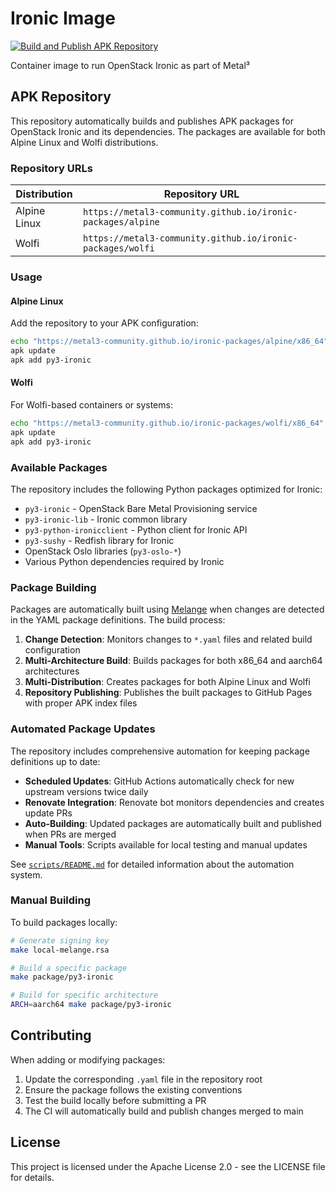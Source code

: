 # Ironic Image

[![Build and Publish APK Repository](https://github.com/metal3-community/ironic-packages/actions/workflows/build-and-publish.yaml/badge.svg)](https://github.com/metal3-community/ironic-packages/actions/workflows/build-and-publish.yaml)

Container image to run OpenStack Ironic as part of Metal³

## APK Repository

This repository automatically builds and publishes APK packages for OpenStack Ironic and its dependencies. The packages are available for both Alpine Linux and Wolfi distributions.

### Repository URLs

| Distribution | Repository URL                                              |
| ------------ | ----------------------------------------------------------- |
| Alpine Linux | `https://metal3-community.github.io/ironic-packages/alpine` |
| Wolfi        | `https://metal3-community.github.io/ironic-packages/wolfi`  |

### Usage

#### Alpine Linux

Add the repository to your APK configuration:

```bash
echo "https://metal3-community.github.io/ironic-packages/alpine/x86_64" >> /etc/apk/repositories
apk update
apk add py3-ironic
```

#### Wolfi

For Wolfi-based containers or systems:

```bash
echo "https://metal3-community.github.io/ironic-packages/wolfi/x86_64" >> /etc/apk/repositories
apk update
apk add py3-ironic
```

### Available Packages

The repository includes the following Python packages optimized for Ironic:

- `py3-ironic` - OpenStack Bare Metal Provisioning service
- `py3-ironic-lib` - Ironic common library
- `py3-python-ironicclient` - Python client for Ironic API
- `py3-sushy` - Redfish library for Ironic
- OpenStack Oslo libraries (`py3-oslo-*`)
- Various Python dependencies required by Ironic

### Package Building

Packages are automatically built using [Melange](https://github.com/chainguard-dev/melange) when changes are detected in the YAML package definitions. The build process:

1. **Change Detection**: Monitors changes to `*.yaml` files and related build configuration
1. **Multi-Architecture Build**: Builds packages for both x86_64 and aarch64 architectures
1. **Multi-Distribution**: Creates packages for both Alpine Linux and Wolfi
1. **Repository Publishing**: Publishes the built packages to GitHub Pages with proper APK index files

### Automated Package Updates

The repository includes comprehensive automation for keeping package definitions up to date:

- **Scheduled Updates**: GitHub Actions automatically check for new upstream versions twice daily
- **Renovate Integration**: Renovate bot monitors dependencies and creates update PRs
- **Auto-Building**: Updated packages are automatically built and published when PRs are merged
- **Manual Tools**: Scripts available for local testing and manual updates

See [`scripts/README.md`](scripts/README.md) for detailed information about the automation system.

### Manual Building

To build packages locally:

```bash
# Generate signing key
make local-melange.rsa

# Build a specific package
make package/py3-ironic

# Build for specific architecture
ARCH=aarch64 make package/py3-ironic
```

## Contributing

When adding or modifying packages:

1. Update the corresponding `.yaml` file in the repository root
1. Ensure the package follows the existing conventions
1. Test the build locally before submitting a PR
1. The CI will automatically build and publish changes merged to main

## License

This project is licensed under the Apache License 2.0 - see the LICENSE file for details.
